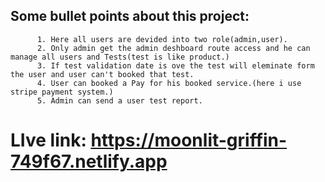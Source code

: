 ## Some bullet points about this project:
          

          1. Here all users are devided into two role(admin,user).
          2. Only admin get the admin deshboard route access and he can manage all users and Tests(test is like product.)
          3. If test validation date is ove the test will eleminate form the user and user can't booked that test.
          4. User can booked a Pay for his booked service.(here i use stripe payment system.)
          5. Admin can send a user test report.




# LIve link: https://moonlit-griffin-749f67.netlify.app
